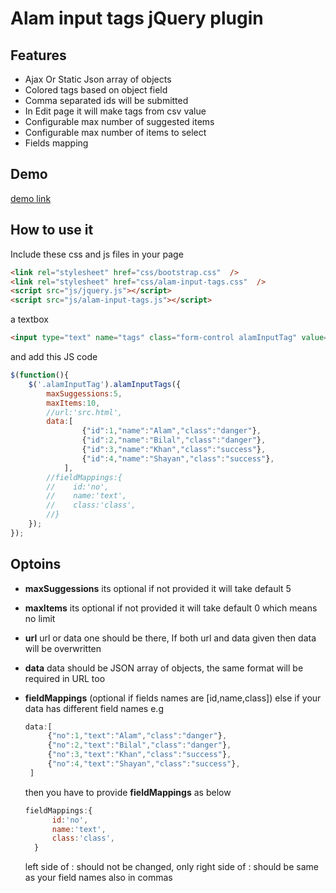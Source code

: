 # Alam input tags jQuery plugin
## Features
- Ajax Or Static Json array of objects
- Colored tags based on object field
- Comma separated ids will be submitted
- In Edit page it will make tags from csv value
- Configurable max number of suggested items
- Configurable max number of items to select
- Fields mapping

## Demo
[demo link](https://demo.alampk.com/alam-input-tags-jquery-plugin/)

## How to use it
Include these css and js files in your page
```html
<link rel="stylesheet" href="css/bootstrap.css"  />
<link rel="stylesheet" href="css/alam-input-tags.css"  />
<script src="js/jquery.js"></script>
<script src="js/alam-input-tags.js"></script>
```

a textbox
```html
<input type="text" name="tags" class="form-control alamInputTag" value="1,2,4" />
```

and add this JS code
```javascript
$(function(){
    $('.alamInputTag').alamInputTags({ 
        maxSuggessions:5,
        maxItems:10,
        //url:'src.html', 
        data:[ 
                {"id":1,"name":"Alam","class":"danger"},
                {"id":2,"name":"Bilal","class":"danger"},
                {"id":3,"name":"Khan","class":"success"},
                {"id":4,"name":"Shayan","class":"success"},
            ],
        //fieldMappings:{
        //    id:'no',
        //    name:'text',
        //    class:'class',
        //}
    });
});
```

## Optoins
- **maxSuggessions** its optional if not provided it will take default 5
- **maxItems** its optional if not provided it will take default 0 which means no limit
- **url** url or data one should be there, If both url and data given then data will be overwritten
- **data** data should be JSON array of objects, the same format will be required in URL too
- **fieldMappings** (optional if fields names are [id,name,class]) else if your data has different field names e.g
   ```javascript
  data:[ 
		{"no":1,"text":"Alam","class":"danger"},
		{"no":2,"text":"Bilal","class":"danger"},
		{"no":3,"text":"Khan","class":"success"},
		{"no":4,"text":"Shayan","class":"success"},
	]
  ```
  then you have to provide **fieldMappings** as below
  ```javascript
  fieldMappings:{
		id:'no',
		name:'text',
		class:'class',
	}
  ```
  
  left side of : should not be changed, only right side of : should be same as your field names also in commas

